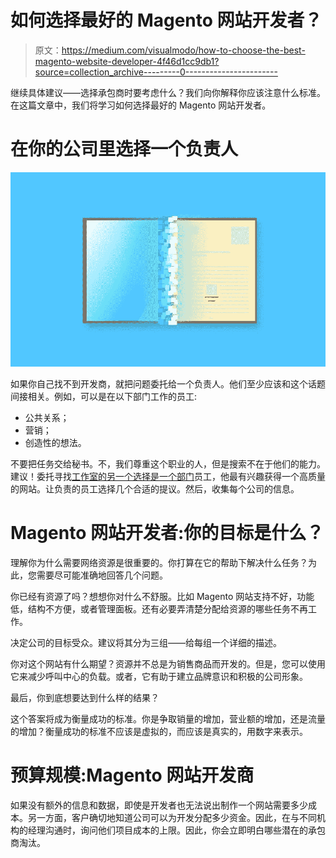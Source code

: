 # 如何选择最好的 Magento 网站开发者？

> 原文：<https://medium.com/visualmodo/how-to-choose-the-best-magento-website-developer-4f46d1cc9db1?source=collection_archive---------0----------------------->

继续具体建议——选择承包商时要考虑什么？我们向你解释你应该注意什么标准。在这篇文章中，我们将学习如何选择最好的 Magento 网站开发者。

# 在你的公司里选择一个负责人

![](img/f560a5a6c82e2af8646d3d2780bd77e3.png)

如果你自己找不到开发商，就把问题委托给一个负责人。他们至少应该和这个话题间接相关。例如，可以是在以下部门工作的员工:

*   公共关系；
*   营销；
*   创造性的想法。

不要把任务交给秘书。不，我们尊重这个职业的人，但是搜索不在于他们的能力。建议！委托寻找[工作室的另一个选择是一个部门](https://visualmodo.com/top-4-ux-tips-for-your-next-magento-website-redesign/)员工，他最有兴趣获得一个高质量的网站。让负责的员工选择几个合适的提议。然后，收集每个公司的信息。

# Magento 网站开发者:你的目标是什么？

理解你为什么需要网络资源是很重要的。你打算在它的帮助下解决什么任务？为此，您需要尽可能准确地回答几个问题。

你已经有资源了吗？想想你对什么不舒服。比如 Magento 网站支持不好，功能低，结构不方便，或者管理面板。还有必要弄清楚分配给资源的哪些任务不再工作。

决定公司的目标受众。建议将其分为三组——给每组一个详细的描述。

你对这个网站有什么期望？资源并不总是为销售商品而开发的。但是，您可以使用它来减少呼叫中心的负载。或者，它有助于建立品牌意识和积极的公司形象。

最后，你到底想要达到什么样的结果？

这个答案将成为衡量成功的标准。你是争取销量的增加，营业额的增加，还是流量的增加？衡量成功的标准不应该是虚拟的，而应该是真实的，用数字来表示。

# 预算规模:Magento 网站开发商

如果没有额外的信息和数据，即使是开发者也无法说出制作一个网站需要多少成本。另一方面，客户确切地知道公司可以为开发分配多少资金。因此，在与不同机构的经理沟通时，询问他们项目成本的上限。因此，你会立即明白哪些潜在的承包商淘汰。